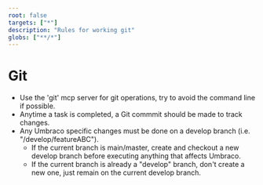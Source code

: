 ```yaml
---
root: false
targets: ["*"]
description: "Rules for working git"
globs: ["**/*"]
---
```


# Git

* Use the 'git' mcp server for git operations, try to avoid the command line if possible.
* Anytime a task is completed, a Git commmit should be made to track changes.
* Any Umbraco specific changes must be done on a develop branch (i.e. "/develop/featureABC").
  * If the current branch is main/master, create and checkout a new develop branch before executing anything that affects Umbraco.
  * If the current branch is already a "develop" branch, don't create a new one, just remain on the current develop branch.